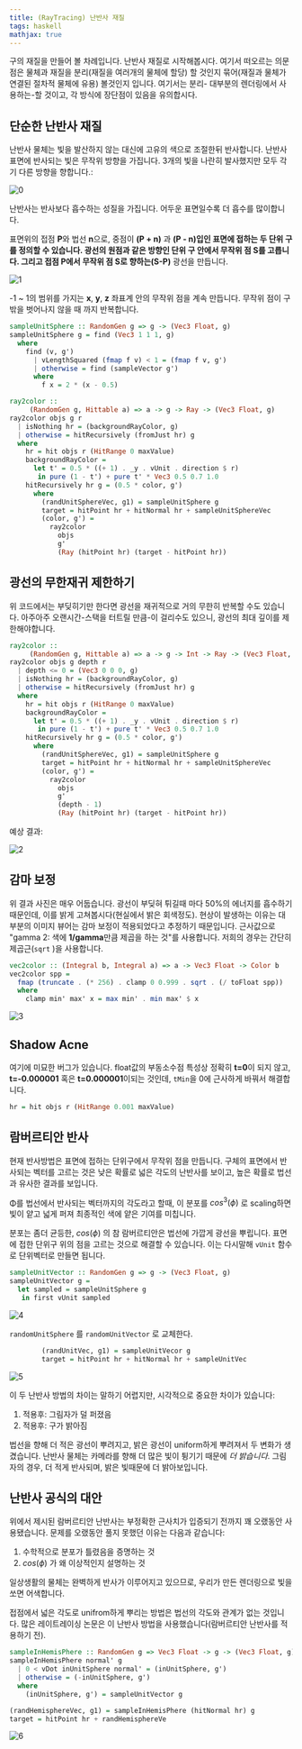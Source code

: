 ```yaml
--- 
title: (RayTracing) 난반사 재질
tags: haskell
mathjax: true
---
```


구의 재질을 만들어 볼 차례입니다. 난반사 재질로 시작해봅시다. 여기서 떠오르는 의문점은 물체과 재질을 분리(재질을 여러개의 물체에 할당) 할 것인지 묶어(재질과 물체가 연결된 절차적 물체에 유용) 볼것인지 입니다. 여기서는 분리- 대부분의 렌더링에서 사용하는-할 것이고, 각 방식에 장단점이 있음을 유의합시다. 

## 단순한 난반사 재질

난반사 물체는 빛을 발산하지 않는 대신에 고유의 색으로 조절한뒤 반사합니다. 난반사 표면에 반사되는 빛은 무작위 방향을 가집니다. 3개의 빛을 나란히 발사했지만 모두 각기 다른 방향을 향합니다.: 

![0](/assets/images/2021-06-20/c7/Untitled0.png)

난반사는 반사보다 흡수하는 성질을 가집니다. 어두운 표면일수록 더 흡수를 많이합니다.

표면위의 접점 **P**와 법선 **n**으로, 중점이 **(P + n)** 과 **(P - n)**입인 표면에 접하는 두 단위 구를 정의할 수 있습니다. 광선의 원점과 같은 방향인 단위 구  안에서 무작위 점 **S**를 고릅니다. 그리고 접점 **P**에서 무작위 점 **S**로 향하는**(S-P)** 광선을 만듭니다. 

![1](/assets/images/2021-06-20/c7/Untitled1.png)

-1 ~ 1의 범위를 가지는 **x**, **y**, **z** 좌표계 안의 무작위 점을 계속 만듭니다. 무작위 점이 구 밖을 벗어나지 않을 때 까지 반복합니다. 

```haskell
sampleUnitSphere :: RandomGen g => g -> (Vec3 Float, g)
sampleUnitSphere g = find (Vec3 1 1 1, g)
  where
    find (v, g')
      | vLengthSquared (fmap f v) < 1 = (fmap f v, g')
      | otherwise = find (sampleVector g')
      where
        f x = 2 * (x - 0.5)
```

```haskell
ray2color ::
     (RandomGen g, Hittable a) => a -> g -> Ray -> (Vec3 Float, g)
ray2color objs g r
  | isNothing hr = (backgroundRayColor, g)
  | otherwise = hitRecursively (fromJust hr) g
  where
    hr = hit objs r (HitRange 0 maxValue)
    backgroundRayColor =
      let t' = 0.5 * ((+ 1) . _y . vUnit . direction $ r)
       in pure (1 - t') + pure t' * Vec3 0.5 0.7 1.0
    hitRecursively hr g = (0.5 * color, g')
      where
        (randUnitSphereVec, g1) = sampleUnitSphere g
        target = hitPoint hr + hitNormal hr + sampleUnitSphereVec
        (color, g') =
          ray2color
            objs
            g'
            (Ray (hitPoint hr) (target - hitPoint hr))
```

## 광선의 무한재귀 제한하기

위 코드에서는 부딪히기만 한다면 광선을 재귀적으로 거의 무한히 반복할 수도 있습니다. 아주아주 오랜시간-스택을 터트릴 만큼-이 걸리수도 있으니, 광선의 최대 깊이를 제한해야합니다.

```haskell
ray2color ::
     (RandomGen g, Hittable a) => a -> g -> Int -> Ray -> (Vec3 Float, g)
ray2color objs g depth r
  | depth <= 0 = (Vec3 0 0 0, g)
  | isNothing hr = (backgroundRayColor, g)
  | otherwise = hitRecursively (fromJust hr) g
  where
    hr = hit objs r (HitRange 0 maxValue)
    backgroundRayColor =
      let t' = 0.5 * ((+ 1) . _y . vUnit . direction $ r)
       in pure (1 - t') + pure t' * Vec3 0.5 0.7 1.0
    hitRecursively hr g = (0.5 * color, g')
      where
        (randUnitSphereVec, g1) = sampleUnitSphere g
        target = hitPoint hr + hitNormal hr + sampleUnitSphereVec
        (color, g') =
          ray2color
            objs
            g'
            (depth - 1)
            (Ray (hitPoint hr) (target - hitPoint hr))
```

예상 결과:

![2](/assets/images/2021-06-20/c7/Untitled2.png)

## 감마 보정

위 결과 사진은 매우 어둡습니다. 광선이 부딪혀 튀길때 마다 50%의 에너지를 흡수하기 때문인데, 이를 밝게 고쳐봅시다(현실에서 밝은 회색정도). 현상이 발생하는 이유는 대부분의 이미지 뷰어는 감마 보정이 적용되었다고 추정하기 때문입니다. 근사값으로 "gamma 2: 색에 **1/gamma**만큼 제곱을 하는 것"를 사용합니다. 저희의 경우는 간단히 제곱근(`sqrt` )을 사용합니다. 

```haskell
vec2color :: (Integral b, Integral a) => a -> Vec3 Float -> Color b
vec2color spp =
  fmap (truncate . (* 256) . clamp 0 0.999 . sqrt . (/ toFloat spp))
  where
    clamp min' max' x = max min' . min max' $ x
```

![3](/assets/images/2021-06-20/c7/Untitled3.png)

## Shadow Acne

여기에 미묘한 버그가 있습니다. float값의 부동소수점 특성상 정확히 **t=0**이 되지 않고, **t=-0.000001** 혹은 **t=0.000001**이되는 것인데, `tMin`을 0에 근사하게 바꿔서 해결합니다.

```haskell
hr = hit objs r (HitRange 0.001 maxValue)
```

## 람버르티안 반사

현재 반사방법은 표면에 접하는 단위구에서 무작위 점을 만듭니다. 구체의 표면에서 반사되는 벡터를 고르는 것은 낮은 확률로 넓은 각도의 난반사를 보이고, 높은 확률로 법선과 유사한 결과를 보입니다.

Φ를 법선에서 반사되는 벡터까지의 각도라고 할때, 이 분포를 $cos^3(\phi)$ 로 scaling하면 빛이 얕고 넓게 퍼져 최종적인 색에 얕은 기여를 미칩니다.

분포는 좀더 균등한, $cos(\phi)$ 의 참 람버르티안은 법선에 가깝게 광선을 뿌립니다. 표면에 접한 단위구 위의 점을 고르는 것으로 해결할 수 있습니다. 이는 다시말해 `vUnit` 함수로 단위벡터로 만들면 됩니다.

```haskell
sampleUnitVector :: RandomGen g => g -> (Vec3 Float, g)
sampleUnitVector g =
  let sampled = sampleUnitSphere g
   in first vUnit sampled
```

![4](/assets/images/2021-06-20/c7/Untitled4.png)

`randomUnitSphere` 를 `randomUnitVector` 로 교체한다. 

```haskell
        (randUnitVec, g1) = sampleUnitVecor g
        target = hitPoint hr + hitNormal hr + sampleUnitVec
```

![5](/assets/images/2021-06-20/c7/Untitled5.png)

이 두 난반사 방법의 차이는 말하기 어렵지만, 시각적으로 중요한 차이가 있습니다: 

1. 적용후: 그림자가 덜 퍼졌음
2. 적용후: 구가 밝아짐 

법선을 향해 더 적은 광선이 뿌려지고, 밝은 광선이 uniform하게 뿌려져서 두 변화가 생겼습니다. 난반사 물체는 카메라를 향해 더 많은 빛이 튕기기 때문에 *더 밝습니다*. 그림자의 경우, 더 적게 반사되며, 밝은 빛때문에 더 밝아보입니다. 

## 난반사 공식의 대안

위에서 제시된 람버르티안 난반사는 부정확한 근사치가 입증되기 전까지 꽤 오랬동안 사용됐습니다. 문제를 오랬동안 풀지 못했던 이유는 다음과 같습니다:

1. 수학적으로 분포가 틀렸음을 증명하는 것 
2.  $cos(\phi)$ 가 왜 이상적인지 설명하는 것

일상생활의 물체는 완벽하게 반사가 이루어지고 있으므로, 우리가 만든 렌더링으로 빛을 쏘면 어색합니다. 

접점에서 넓은 각도로 unifrom하게 뿌리는 방법은 법선의 각도와 관계가 없는 것입니다. 많은 레이트레이싱 논문은 이 난반사 방법을 사용했습니다(람버르티안 난반사를 적용하기 전).

```haskell
sampleInHemisPhere :: RandomGen g => Vec3 Float -> g -> (Vec3 Float, g)
sampleInHemisPhere normal' g
  | 0 < vDot inUnitSphere normal' = (inUnitSphere, g')
  | otherwise = (-inUnitSphere, g')
  where
    (inUnitSphere, g') = sampleUnitVector g
```

```haskell
(randHemisphereVec, g1) = sampleInHemisPhere (hitNormal hr) g
target = hitPoint hr + randHemisphereVe
```

![6](/assets/images/2021-06-20/c7/Untitled6.png)